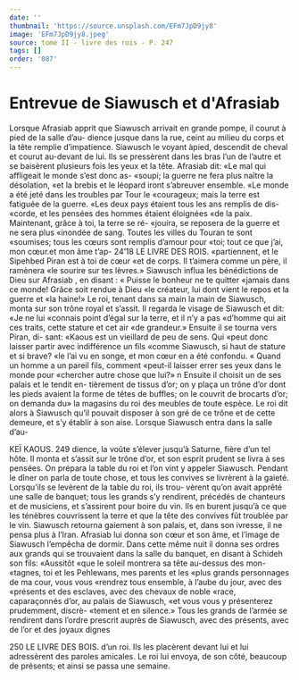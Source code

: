 ```yaml
---
date: ''
thumbnail: 'https://source.unsplash.com/EFm7JpD9jy8'
image: 'EFm7JpD9jy8.jpeg'
source: tome II - livre des rois - P. 247
tags: []
order: '087'
---
```


# Entrevue de Siawusch et d'Afrasiab

Lorsque Afrasiab apprit que Siawusch arrivait en grande pompe, il courut à pied de la salle d’au- dience jusque dans la rue, ceint au milieu du corps et la tête remplie d’impatience. Siawusch le voyant àpied, descendit de cheval et courut au-devant de lui. Ils se pressèrent dans les bras l’un de l’autre et
se baisèrent plusieurs fois les yeux et la tête. Afrasiab dit: «Le mal qui affligeait le monde s’est donc as- «soupi; la guerre ne fera plus naître la désolation,
«et la brebis et le léopard iront s’abreuver ensemble.
«Le monde a été jeté dans les troubles par Tour le «courageux; mais la terre est fatiguée de la guerre. «Les deux pays étaient tous les ans remplis de dis- «corde, et les pensées des hommes étaient éloignées
«de la paix. Maintenant, grâce à toi, la terre se ré-
«jouira, se reposera de la guerre et ne sera plus «inondée de sang. Toutes les villes du Touran te sont
«soumises; tous les cœurs sont remplis d’amour pour «toi; tout ce que j’ai, mon cœur.et mon âme t’ap-
24’18 LE LIVRE DES ROIS.
«partiennent, et le Sipehbed Piran est à toi de cœur «et de corps. Il t’aimera comme un père, il ramènera
«le sourire sur tes lèvres.»
Siawusch influa les bénédictions de Dieu sur Afrasiab , en disant : « Puisse le bonheur ne te quitter «jamais dans ce monde! Grâce soit rendue à Dieu «le créateur, lui dont vient le repos et la guerre et «la haine!» Le roi, tenant dans sa main la main de Siawusch, monta sur son trône royal et s’assit. Il regarda le visage de Siawusch et dit: «Je ne lui «connais point d’égal sur la terre, et il n’y a pas «d’homme qui ait ces traits, cette stature et cet air «de grandeur.» Ensuite il se tourna vers Piran, di- sant: «Kaous est un vieillard de peu de sens. Qui «peut donc laisser partir avec indifférence un fils «comme Siawusch, si haut de stature et si brave? «le l’ai vu en songe, et mon cœur en a été confondu.
« Quand un homme a un pareil fils, comment
«peut-il laisser errer ses yeux dans le monde pour
«chercher autre chose que lui?» n
Ensuite il choisit un de ses palais et le tendit en-
tièrement de tissus d’or; on y plaça un trône d’or
dont les pieds avaient la forme de têtes de buffles; on le couvrit de brocarts d’or; on demanda du» la magasins du roi des meubles de toute espèce. Le roi dit alors à Siawusch qu’il pouvait disposer à son gré
de ce trône et de cette demeure, et s’y établir à son
aise. Lorsque Siawusch entra dans la salle d’au-

KEÏ KAOUS. 249 dience, la voûte s’élever jusqu’à Saturne, fière d’un tel
hôte. Il monta et s’assit sur le trône d’or, et son esprit prudent se livra à ses pensées. On prépara la table
du roi et l’on vint y appeler Siawusch. Pendant le dîner on parla de toute chose, et tous les convives se livrèrent à la gaieté.
Lorsqu’ils se levèrent de la table du roi, ils trou- vèrent qu’on avait apprêté une salle de banquet; tous
les grands s’y rendirent, précédés de chanteurs et de musiciens, et s’assirent pour boire du vin. Ils en burent jusqu’à ce que les ténèbres couvrissent la terre
et que la tête des convives fût troublée par le vin. Siawusch retourna gaiement à son palais, et, dans son ivresse, il ne pensa plus à l’Iran. Afrasiab lui donna son cœur et son âme, et l’image de Siawusch l’empêcha de dormir. Dans cette même nuit il donna
ses ordres aux grands qui se trouvaient dans la salle du banquet, en disant à Schideh son fils: «Aussitôt «que le soleil montrera sa tête au-dessus des mon- «tagnes, toi et les Pehlewans, mes parents et les «plus grands personnages de ma cour, vous vous «rendrez tous ensemble, à l’aube du jour, avec des «présents et des esclaves, avec des chevaux de noble «race, caparaçonnés d’or, au palais de Siawusch,
«et vous vous y présenterez prudemment, discrè- «tement et en silence.» Tous les grands de l’armée se rendirent dans l’ordre prescrit auprès de Siawusch,
avec des présents, avec de l’or et des joyaux dignes

250 LE LIVRE DES BOIS.
d’un roi. Ils les placèrent devant lui et lui adressèrent
des paroles amicales. Le roi lui envoya, de son côté, beaucoup de présents; et ainsi se passa une semaine.

